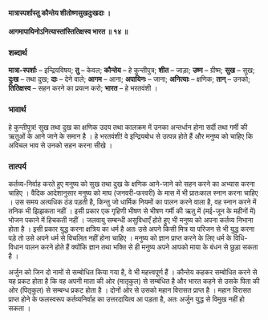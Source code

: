 #### मात्रास्पर्शास्तु कौन्तेय शीतोष्णसुखदुःखदाः ।
#### आगमापायिनोऽनित्यास्तांस्तितिक्षस्व भारत ॥ १४ ॥

### शब्दार्थ

**मात्रा-स्पर्शाः** – इन्द्रियविषय; **तु** – केवल; **कौन्तेय** – हे कुन्तीपुत्र; **शीत** – जाड़ा; **उष्ण** – ग्रीष्म; **सुख** – सुख; **दुःख** – तथा दुख; **दाः** – देने वाले; **आगम** – आना; **अपायिनः** – जाना; **अनित्याः** – क्षणिक; **तान्** – उनको; **तितिक्षस्व** – सहन करने का प्रयत्न करो; **भारत** – हे भरतवंशी ।

### भावार्थ

हे कुन्तीपुत्र! सुख तथा दुख का क्षणिक उदय तथा कालक्रम में उनका अन्तर्धान होना सर्दी तथा गर्मी की ऋतुओं के आने जाने के समान है । हे भरतवंशी! वे इन्द्रियबोध से उत्पन्न होते हैं और मनुष्य को चाहिए कि अविचल भाव से उनको सहन करना सीखे ।

### तात्पर्य

कर्तव्य-निर्वाह करते हुए मनुष्य को सुख तथा दुख के क्षणिक आने-जाने को सहन करने का अभ्यास करना चाहिए । वैदिक आदेशानुसार मनुष्य को माघ (जनवरी-फरवरी) के मास में भी प्रातःकाल स्नान करना चाहिए । उस समय अत्यधिक ठंड पड़ती है, किन्तु जो धार्मिक नियमों का पालन करने वाला है, वह स्नान करने में तनिक भी झिझकता नहीं । इसी प्रकार एक गृहिणी भीषण से भीषण गर्मी की ऋतु में (मई-जून के महीनों में) भोजन पकाने में हिचकती नहीं । जलवायु सम्बन्धी असुविधाएँ होते हुए भी मनुष्य को अपना कर्तव्य निभाना होता है । इसी प्रकार युद्ध करना क्षत्रिय का धर्म है अतः उसे अपने किसी मित्र या परिजन से भी युद्ध करना पड़े तो उसे अपने धर्म से विचलित नहीं होना चाहिए । मनुष्य को ज्ञान प्राप्त करने के लिए धर्म के विधि-विधान पालन करने होते हैं क्योंकि ज्ञान तथा भक्ति से ही मनुष्य अपने आपको माया के बंधन से छुड़ा सकता है ।

अर्जुन को जिन दो नामों से सम्बोधित किया गया है, वे भी महत्त्वपूर्ण हैं । कौन्तेय कहकर सम्बोधित करने से यह प्रकट होता है कि वह अपनी माता की ओर (मातृकुल) से सम्बंधित है और भारत कहने से उसके पिता की ओर (पितृकुल) से सम्बन्ध प्रकट होता है । दोनों ओर से उसको महान विरासत प्राप्त है । महान विरासत प्राप्त होने के फलस्वरूप कर्तव्यनिर्वाह का उत्तरदायित्व आ पड़ता है, अतः अर्जुन युद्ध से विमुख नहीं हो सकता ।
